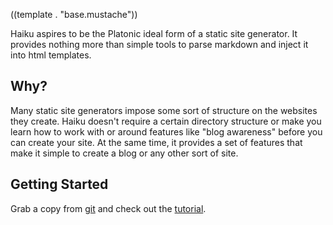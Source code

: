 ((template . "base.mustache"))
 
Haiku aspires to be the Platonic ideal form of a static site generator.  It
provides nothing more than simple tools to parse markdown and inject it into
html templates.

## Why?

Many static site generators impose some sort of structure on the websites they
create. Haiku doesn't require a certain directory structure or make you learn
how to work with or around features like "blog awareness" before you can create
your site. At the same time, it provides a set of features that make it simple
to create a blog or any other sort of site.

## Getting Started

Grab a copy from [git](https://github.com/rbryan/haiku) and check out the
[tutorial](/index.html).

